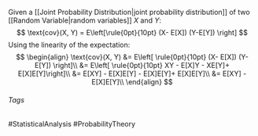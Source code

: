 Given a [[Joint Probability Distribution|joint probability distribution]] of two [[Random Variable|random variables]] $X$ and $Y$:
$$
\text{cov}(X, Y) = E\left[\rule{0pt}{10pt} (X- E[X]) (Y-E[Y]) \right]
$$
Using the linearity of the expectation:
$$
\begin{align}
\text{cov}(X, Y) &= E\left[ \rule{0pt}{10pt} (X- E[X]) (Y-E[Y]) \right]\\
&= E\left[ \rule{0pt}{10pt} XY - E[X]Y - XE[Y]+ E[X]E[Y]\right]\\
&= E[XY] - E[X]E[Y] - E[X]E[Y]+ E[X]E[Y]\\
&= E[XY] - E[X]E[Y]\\
\end{align}
$$
###### Tags
#StatisticalAnalysis #ProbabilityTheory